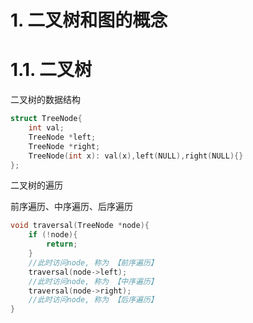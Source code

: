 # 1. 二叉树和图的概念

# 1.1. 二叉树

二叉树的数据结构
```c++
struct TreeNode{
    int val;
    TreeNode *left;
    TreeNode *right;
    TreeNode(int x): val(x),left(NULL),right(NULL){}
};
```

二叉树的遍历

前序遍历、中序遍历、后序遍历

```c++
void traversal(TreeNode *node){
    if (!node){
        return;
    }
    //此时访问node, 称为 【前序遍历】
    traversal(node->left);
    //此时访问node, 称为 【中序遍历】
    traversal(node->right);
    //此时访问node, 称为 【后序遍历】
}
```


